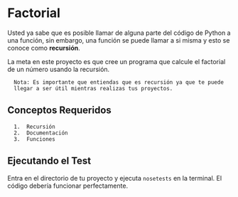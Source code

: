 
# Factorial

Usted ya sabe que es posible llamar de alguna parte del código de Python a una función, sin embargo, una función se puede llamar a si misma y esto se conoce como **recursión**.

La meta en este proyecto es que cree un programa que calcule el factorial de un número usando la recursión. 

      Nota: Es importante que entiendas que es recursión ya que te puede 
      llegar a ser útil mientras realizas tus proyectos.


## Conceptos Requeridos

      1.  Recursión
      2.  Documentación
      3.  Funciones



## Ejecutando el Test
Entra en el directorio de tu proyecto y ejecuta `nosetests` en la terminal. El código debería funcionar perfectamente.
